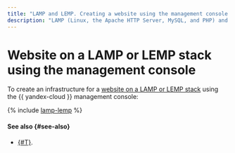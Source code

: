```yaml
---
title: "LAMP and LEMP. Creating a website using the management console. Instructions"
description: "LAMP (Linux, the Apache HTTP Server, MySQL, and PHP) and LEMP (its variation where Apache is replaced with Nginx) are popular component kits for deploying web applications and dynamic websites. In this tutorial, you will learn to deploy LAMP in a {{ yandex-cloud }} infrastructure using the management console. This will get you a VM that will run a web server for your website."
---
```


# Website on a LAMP or LEMP stack using the management console

To create an infrastructure for a [website on a LAMP or LEMP stack](index.md) using the {{ yandex-cloud }} management console:

{% include [lamp-lemp](../../../_tutorials/web/lamp-lemp-console.md) %}

#### See also {#see-also}

* [{#T}](terraform.md).